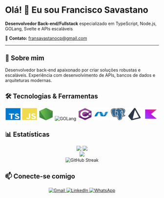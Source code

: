 # Olá! 👋 Eu sou Francisco Savastano

**Desenvolvedor Back-end/Fullstack** especializado em TypeScript, Node.js, GOLang, Svelte e APIs escaláveis

📧 **Contato:** fransavastanocp@gmail.com

---

## 🚀 Sobre mim
Desenvolvedor back-end apaixonado por criar soluções robustas e escaláveis. Experiência com desenvolvimento de APIs, bancos de dados e arquiteturas modernas.

## 🛠️ Tecnologias & Ferramentas

<div align="center">
  <img alt="TypeScript" height="40" width="50" src="https://raw.githubusercontent.com/devicons/devicon/master/icons/typescript/typescript-original.svg"/>
  <img alt="JavaScript" height="40" width="50" src="https://raw.githubusercontent.com/devicons/devicon/master/icons/javascript/javascript-plain.svg"/>
  <img alt="Node.js" height="40" width="50" src="https://raw.githubusercontent.com/devicons/devicon/master/icons/nodejs/nodejs-original.svg"/>
  <img alt="GOLang" height="40" width="50" src="https://cdn.jsdelivr.net/gh/devicons/devicon@latest/icons/go/go-original-wordmark.svg" />
          
  <img alt="C#" height="40" width="50" src="https://raw.githubusercontent.com/devicons/devicon/master/icons/csharp/csharp-original.svg"/>
  <img alt=".NET" height="40" width="50" src="https://raw.githubusercontent.com/devicons/devicon/master/icons/dot-net/dot-net-original.svg"/>
  <img alt="PostgreSQL" height="40" width="50" src="https://raw.githubusercontent.com/devicons/devicon/master/icons/postgresql/postgresql-original.svg"/>
  <img alt="Prisma" height="40" width="50" src="https://raw.githubusercontent.com/devicons/devicon/master/icons/prisma/prisma-original.svg"/>
  <img alt="Kotlin" height="40" width="50" src="https://raw.githubusercontent.com/devicons/devicon/master/icons/kotlin/kotlin-original.svg"/>
</div>

## 📊 Estatísticas

<div align="center">
  <img height="180em" src="https://github-readme-stats.vercel.app/api?username=FranciscoSavastano&show_icons=true&theme=dark&include_all_commits=true&count_private=false"/>
  <img height="180em" src="https://github-readme-stats.vercel.app/api/top-langs/?username=FranciscoSavastano&layout=compact&langs_count=7&theme=dark"/>
</div>

<div align="center">
  <img src="https://github-readme-stats.vercel.app/api/wakatime?username=FranciscoSavastanoCz&layout=compact&&theme=dark&v2" />
</div>

<div align="center">
  <img src="https://streak-stats.demolab.com/?user=FranciscoSavastano&theme=dark&locale=pt_BR" alt="GitHub Streak" />
</div>

## 📫 Conecte-se comigo

<div align="center">
  <a href="mailto:fransavastanocp@gmail.com">
    <img src="https://img.shields.io/badge/-Gmail-%23333?style=for-the-badge&logo=gmail&logoColor=white" alt="Gmail">
  </a>
  <a href="https://www.linkedin.com/in/franciscosavastano/" target="_blank">
    <img src="https://img.shields.io/badge/-LinkedIn-%230077B5?style=for-the-badge&logo=linkedin&logoColor=white" alt="LinkedIn">
  </a>
  <a href="https://wa.me/5521936184109" target="_blank">
    <img src="https://img.shields.io/badge/WhatsApp-25D366?style=for-the-badge&logo=whatsapp&logoColor=white" alt="WhatsApp">
  </a>
</div>

